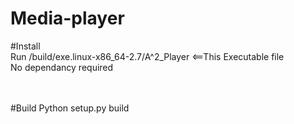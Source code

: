 # Media-player

#Install
<br />
Run  /build/exe.linux-x86_64-2.7/A^2_Player    <==This Executable file
<br />
No dependancy required


<br /><br />
#Build
Python setup.py build
